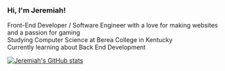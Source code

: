 ### Hi, I'm Jeremiah!

Front-End Developer / Software Engineer with a love for making websites and a passion for gaming<br/>
Studying Computer Science at Berea College in Kentucky<br/>
Currently learning about Back End Development

[![Jeremiah's GitHub stats](https://github-readme-stats.vercel.app/api?username=kennedyj2&hide=stars,commits,prs,issues,contribs&show=reviews,discussions_started,discussions_answered,prs_merged,prs_merged_percentage&show_icons=true&theme=radical)](https://github.com/anuraghazra/github-readme-stats)
